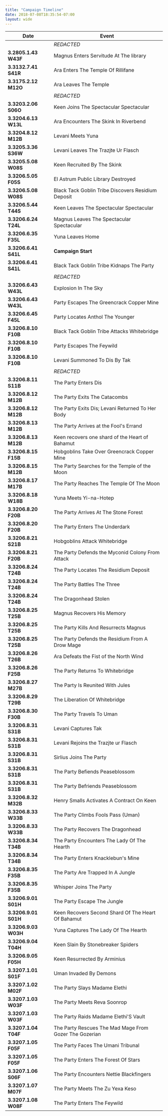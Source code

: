 ```yaml
---
title: "Campaign Timeline"
date: 2018-07-08T18:35:54-07:00
layout: wide
---
```


| Date                 | Event
| -------------------- |-------------
|                      | *REDACTED*
| **3.2805.1.43 W43F** | Magnus Enters Servitude At The library
| **3.3132.7.41 S41R** | Ara Enters The Temple Of Rillifane
| **3.3175.2.12 M12O** | Ara Leaves The Temple
|                  | *REDACTED* 
| **3.3203.2.06 S06O** |  Keen Joins The Spectacular Spectacular
| **3.3204.6.13 W13L** | Ara Encounters The Skink In Riverbend
| **3.3204.8.12 M12B** | Levani Meets Yuna
| **3.3205.3.36 S36W** | Levani Leaves The Trazjte Ur Flasch
| **3.3205.5.08 W08S** |  Keen Recruited By The Skink
| **3.3206.5.05 F05S** | El Astrum Public Library Destroyed
| **3.3206.5.08 W08S** | Black Tack Goblin Tribe Discovers Residium Deposit
| **3.3206.5.44 T44S** | Keen Leaves The Spectacular Spectacular
| **3.3206.6.24 T24L** | Magnus Leaves The Spectacular Spectacular
| **3.3206.6.35 F35L** | Yuna Leaves Home
| **3.3206.6.41 S41L** | **Campaign Start**
| **3.3206.6.41 S41L** | Black Tack Goblin Tribe Kidnaps The Party
|                      | *REDACTED*
| **3.3206.6.43 W43L** | Explosion In The Sky
| **3.3206.6.43 W43L** | Party Escapes The Greencrack Copper Mine
| **3.3206.6.45 F45L** | Party Locates Anthol The Younger
| **3.3206.8.10 F10B** | Black Tack Goblin Tribe Attacks Whitebridge
| **3.3206.8.10 F10B** | Party Escapes The Feywild
| **3.3206.8.10 F10B** | Levani Summoned To Dis By Tak
|                      | *REDACTED*
| **3.3206.8.11 S11B** | The Party Enters Dis
| **3.3206.8.12 M12B** | The Party Exits The Catacombs
| **3.3206.8.12 M12B** | The Party Exits Dis; Levani Returned To Her Body
| **3.3206.8.13 M12B** | The Party Arrives at the Fool's Errand
| **3.3206.8.13 M12B** | Keen recovers one shard of the Heart of Bahamut
| **3.3206.8.15 F15B** | Hobgoblins Take Over Greencrack Copper Mine
| **3.3206.8.15 M12B** | The Party Searches for the Temple of the Moon
| **3.3206.8.17 M17B** | The Party Reaches The Temple Of The Moon
| **3.3206.8.18 W18B** | Yuna Meets Yi-na-Hotep
| **3.3206.8.20 F20B** | The Party Arrives At The Stone Forest
| **3.3206.8.20 F20B** | The Party Enters The Underdark
| **3.3206.8.21 S21B** | Hobgoblins Attack Whitebridge
| **3.3206.8.21 F20B** | The Party Defends the Myconid Colony From Attack
| **3.3206.8.24 T24B** | The Party Locates The Residium Deposit
| **3.3206.8.24 T24B** | The Party Battles The Three
| **3.3206.8.24 T24B** | The Dragonhead Stolen
| **3.3206.8.25 T25B** | Magnus Recovers His Memory
| **3.3206.8.25 T25B** | The Party Kills And Resurrects Magnus
| **3.3206.8.25 T25B** | The Party Defends the Residium From A Drow Mage
| **3.3206.8.26 T26B** | Ara Defeats the Fist of the North Wind
| **3.3206.8.26 F25B** | The Party Returns To Whitebridge
| **3.3206.8.27 M27B** | The Party Is Reunited With Jules
| **3.3206.8.29 T29B** | The Liberation Of Whitebridge
| **3.3206.8.30 F30B** | The Party Travels To Uman
| **3.3206.8.31 S31B** | Levani Captures Tak
| **3.3206.8.31 S31B** | Levani Rejoins the Trazjte ur Flasch
| **3.3206.8.31 S31B** | Sirlius Joins The Party
| **3.3206.8.31 S31B** | The Party Befiends Peaseblossom
| **3.3206.8.31 S31B** | The Party Befriends Peaseblossom
| **3.3206.8.32 M32B** | Henry Smalls Activates A Contract On Keen
| **3.3206.8.33 W33B** | The Party Climbs Fools Pass (Uman)
| **3.3206.8.33 W33B** | The Party Recovers The Dragonhead
| **3.3206.8.34 T34B** | The Party Encounters The Lady Of The Hearth
| **3.3206.8.34 T34B** | The Party Enters Knacklebun's Mine
| **3.3206.8.35 F35B** | The Party Are Trapped In A Jungle
| **3.3206.8.35 F35B** | Whisper Joins The Party
| **3.3206.9.01 S01H** | The Party Escape The Jungle
| **3.3206.9.01 S01H** | Keen Recovers Second Shard Of The Heart Of Bahamut
| **3.3206.9.03 W03H** | Yuna Captures The Lady Of The Hearth
| **3.3206.9.04 T04H** | Keen Slain By Stonebreaker Spiders
| **3.3206.9.05 F05H** | Keen Resurrected By Arminius
| **3.3207.1.01 S01F** | Uman Invaded By Demons
| **3.3207.1.02 M02F** | The Party Slays Madame Elethi
| **3.3207.1.03 W03F** | The Party Meets Reva Soonrop
| **3.3207.1.03 W03F** | The Party Raids Madame Elethi'S Vault
| **3.3207.1.04 T04F** | The Party Rescues The Mad Mage From Gozer The Gozerian
| **3.3207.1.05 F05F** | The Party Faces The Umani Tribunal
| **3.3207.1.05 F05F** | The Party Enters The Forest Of Stars
| **3.3207.1.06 S06F** | The Party Encounters Nettie Blackfingers
| **3.3207.1.07 M07F** | The Party Meets The Zu Yexa Keso
| **3.3207.1.08 W08F** | The Party Enters The Feywild
